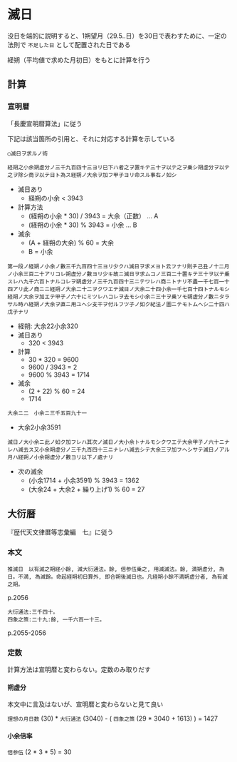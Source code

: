 # 滅日

没日を端的に説明すると、1朔望月（29.5..日）を30日で表わすために、一定の法則で `不足した日` として配置された日である

経朔（平均値で求めた月初日）をもとに計算を行う

## 計算
### 宣明暦
「長慶宣明暦算法」に従う

下記は該当箇所の引用と、それに対応する計算を示している

```
◯滅日ヲ求ルノ術
```

```
経朔之小余朔虚分ノ三千九百四十三ヨリ巳下ハ者之ヲ置キテ三十ヲ以テ之ヲ乗シ朔虚分ヲ以テ之ヲ除シ商ヲ以テ日ト為ス経朔ノ大余ヲ加フ甲子ヨリ命スル事右ノ如シ
```

* 滅日あり
  * 経朔の小余 < 3943
* 計算方法
  * (経朔の小余 * 30) / 3943 = 大余（正数） ... A
  * (経朔の小余 * 30) % 3943 = 小余        ... B
* 滅余
  * (A + 経朔の大余) % 60 = 大余
  * B = 小余

```
第一段ノ経朔ノ小余ノ數三千九百四十三ヨリ少クハ滅日ヲ求メヨト云フナリ則チ己丑ノ十二月ノ小余三百二十アリコレ朔虚分ノ數ヨリ少キ故ニ滅日ヲ求ムコノ三百二十置キテ三十ヲ以テ乗スレハ九千六百トナルコレヲ朔虚分ノ三千九百四十三ニテワレハ商ニトナリ不盡一千七百一十四アリ此ノ商ニニ経朔ノ大余二十二ヲクワエテ滅日ノ大余二十四小余一千七百十四トナルモシ経朔ノ大余ヲ加エテ甲子ノ六十にミツレハコレヲ去モシ小余ニ三十ヲ乗ソモ朔虚分ノ數ニタラサル時ハ経朔ノ大余ヲ直ニ用ユヘシ支干ヲ付ルフツ子ノ如ク紀法ノ圖ニテモトムヘシ二十四ハ戊子ナリ
```

* 経朔: 大余22小余320
* 滅日あり
  * 320 < 3943
* 計算
  * 30 * 320 = 9600
  * 9600 / 3943 = 2
  * 9600 % 3943 = 1714
* 滅余
  * (2 + 22) % 60 = 24
  * 1714

```
大余ニ二　小余ニ三千五百九十一
```

* 大余2小余3591

```
滅日ノ大小余ニ此ノ如ク加フレハ其次ノ滅日ノ大小余トナルモシクワエテ大余甲子ノ六十ニナレハ減去ス又小余朔虚分ノ三千九百四十三ニナレハ減去シテ大余三ヲ加フヘシサテ滅日ノアル月ハ経朔ノ小余朔虚分ノ數ヨリ以下ノ處ナリ
```

* 次の滅余
  * (小余1714 + 小余3591) % 3943 = 1362
  * (大余24 + 大余2 + 繰り上げ1) % 60 = 27

## 大衍暦
『歴代天文律暦等志彙編　七』に従う

### 本文

```
推滅日　以有滅之朔経小餘, 減大衍通法。餘, 倍参伍乗之, 用減滅法。餘, 満朔虚分, 為日。不満, 為滅餘。命起経朔初日算外, 即合朔後滅日也。凡経朔小餘不満朔虚分者, 為有滅之朔。
```
p.2056

```
大衍通法:三千四十。
四象之策:二十九:餘, 一千六百一十三。
```
p.2055-2056

### 定数
計算方法は宣明暦と変わらない。定数のみ取りだす

#### 朔虚分

本文中に言及はないが、宣明暦と変わらないと見て良い

`理想の月日数` (30) * `大衍通法` (3040) - ( `四象之策` (29 * 3040 + 1613) ) = 1427

#### 小余倍率

`倍参伍` (2 * 3 * 5) = 30
